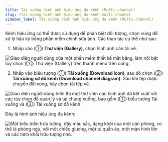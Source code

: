 ```yaml
---
title: Tải xuống hình ảnh hiệu ứng đa kênh (Multi-channel)
slug: /tai-xuong-hinh-anh-hieu-ung-da-kenh-multi-channel
sidebar_label: Tải xuống hình ảnh hiệu ứng đa kênh (Multi-channel)
---
```


Kênh hiệu ứng có thể được sử dụng để phân biệt đối tượng, chọn vùng để xử lý hậu kỳ bằng phần mềm chỉnh sửa ảnh. Các thao tác cụ thể như sau:

1. Nhấp vào (①) **Thư viện (Gallery)**, chọn hình ảnh cần tải về.

![Giao diện người dùng của một phần mềm thiết kế mặt bằng, làm nổi bật tùy chọn (①) Thư viện (Gallery) trên thanh menu trên cùng.](https://storage.googleapis.com/jegavn_kb/image_jegavn/223.1.png)

2. Nhấp vào biểu tượng (①) **Tải xuống (Download icon)**, sau đó chọn (②) **Tải xuống sơ đồ kênh (Download channel diagram)**. Sau khi tệp được chuyển đổi xong, hãy chọn tải tệp về.

![Giao diện người dùng hiển thị một thư viện các hình ảnh đã kết xuất với các tùy chọn để quản lý và tải chúng xuống, bao gồm (①) biểu tượng Tải xuống và (②) Tải xuống sơ đồ kênh.](https://storage.googleapis.com/jegavn_kb/image_jegavn/223.2.png)

Đây là hình ảnh hiệu ứng đa kênh:

![Một biểu diễn trừu tượng, đầy màu sắc, dạng khối của một căn phòng, có thể là phòng ngủ, với một chiếc giường, một tủ quần áo, một màn hình lớn và các hình khối trừu tượng nhỏ.](https://storage.googleapis.com/jegavn_kb/image_jegavn/223.3.png)